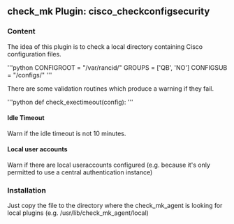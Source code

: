 ## check_mk Plugin: cisco_checkconfigsecurity

### Content
The idea of this plugin is to check a local directory containing Cisco configuration files.

'''python
CONFIGROOT = "/var/rancid/"
GROUPS = ['QB', 'NO']
CONFIGSUB = "/configs/"
'''

There are some validation routines which produce a warning if they fail.

'''python
def check_exectimeout(config):
'''

#### Idle Timeout
Warn if the idle timeout is not 10 minutes.

#### Local user accounts
Warn if there are local useraccounts configured (e.g. because it's only
permitted to use a central authentication instance)

### Installation
Just copy the file to the directory where the check_mk_agent is looking for
local plugins (e.g. /usr/lib/check_mk_agent/local)

